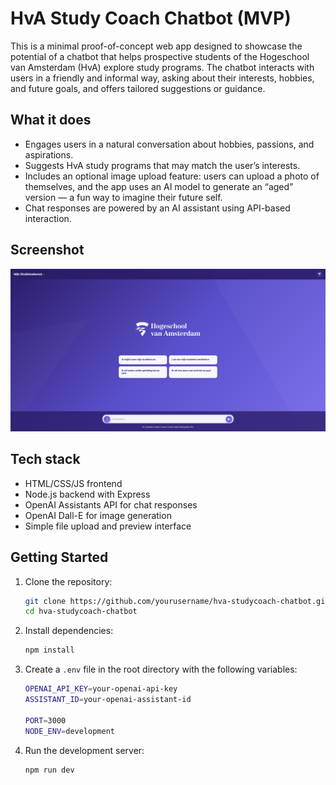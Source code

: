 # HvA Study Coach Chatbot (MVP)

This is a minimal proof-of-concept web app designed to showcase the potential of a chatbot that helps prospective students of the Hogeschool van Amsterdam (HvA) explore study programs. The chatbot interacts with users in a friendly and informal way, asking about their interests, hobbies, and future goals, and offers tailored suggestions or guidance.

## What it does

- Engages users in a natural conversation about hobbies, passions, and aspirations.
- Suggests HvA study programs that may match the user’s interests.
- Includes an optional image upload feature: users can upload a photo of themselves, and the app uses an AI model to generate an “aged” version — a fun way to imagine their future self.
- Chat responses are powered by an AI assistant using API-based interaction.

## Screenshot

![Screenshot of the chat interface](studiecoach.png)

## Tech stack

- HTML/CSS/JS frontend
- Node.js backend with Express
- OpenAI Assistants API for chat responses
- OpenAI Dall-E for image generation
- Simple file upload and preview interface

## Getting Started

1. Clone the repository:
   ```bash
   git clone https://github.com/yourusername/hva-studycoach-chatbot.git
   cd hva-studycoach-chatbot
   ```
2. Install dependencies:
   ```bash
   npm install
   ```
3. Create a `.env` file in the root directory with the following variables:
   ```bash
   OPENAI_API_KEY=your-openai-api-key
   ASSISTANT_ID=your-openai-assistant-id

   PORT=3000
   NODE_ENV=development
   ```
4. Run the development server:
   ```bash
   npm run dev
   ```

